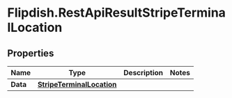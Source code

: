 # Flipdish.RestApiResultStripeTerminalLocation

## Properties

Name | Type | Description | Notes
------------ | ------------- | ------------- | -------------
**Data** | [**StripeTerminalLocation**](StripeTerminalLocation.md) |  | 


